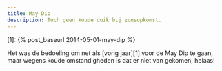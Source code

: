 ```yaml
---
title: May Dip
description: Toch geen koude duik bij zonsopkomst.
---
```

[1]: {% post_baseurl 2014-05-01-may-dip %}

Het was de bedoeling om net als [vorig jaar][1] voor de May Dip te gaan, maar wegens koude omstandigheden is dat er niet van gekomen, helaas!